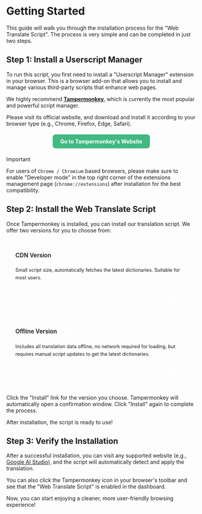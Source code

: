 # Getting Started

This guide will walk you through the installation process for the "Web Translate Script". The process is very simple and can be completed in just two steps.

## Step 1: Install a Userscript Manager

To run this script, you first need to install a "Userscript Manager" extension in your browser. This is a browser add-on that allows you to install and manage various third-party scripts that enhance web pages.

We highly recommend **[Tampermonkey](https://www.tampermonkey.net/)**, which is currently the most popular and powerful script manager.

Please visit its official website, and download and install it according to your browser type (e.g., Chrome, Firefox, Edge, Safari).

<div style="text-align: center; margin: 20px 0;">
  <a href="https://www.tampermonkey.net/" target="_blank" rel="noopener noreferrer" style="display: inline-block; padding: 10px 20px; background-color: #42b983; color: white; border-radius: 8px; text-decoration: none; font-weight: bold;">
    Go to Tampermonkey's Website
  </a>
</div>

> [!IMPORTANT]
> For users of `Chrome / Chromium` based browsers, please make sure to enable "Developer mode" in the top right corner of the extensions management page (`chrome://extensions`) after installation for the best compatibility.

## Step 2: Install the Web Translate Script

Once Tampermonkey is installed, you can install our translation script. We offer two versions for you to choose from:

<div style="display: flex; flex-wrap: wrap; gap: 1rem; margin-top: 1.5rem;">

<div class="InstallationCard" style="flex: 1; min-width: 280px; display: flex; flex-direction: column; border-radius: 12px; background-color: var(--vp-c-bg-soft); padding: 24px;">
  <h3 style="margin: 0 0 8px 0; border: none; font-size: 1.1em; font-weight: 600;">CDN Version <span style="background-color: var(--vp-c-brand-1); color: white; padding: 3px 8px; border-radius: 6px; font-size: 0.8em; vertical-align: middle;">Recommended</span></h3>
  <p style="flex-grow: 1; font-size: 0.9em; color: var(--vp-c-text-2); line-height: 1.6;">Small script size, automatically fetches the latest dictionaries. Suitable for most users.</p>
  <div style="padding-top: 12px; text-align: right;">
    <a href="https://raw.githubusercontent.com/Qing90bing/Qing_Web-Translate-Script/main/dist/Web-Translate-Script.cdn.user.js" target="_blank" rel="noopener noreferrer" style="display: inline-block; padding: 8px 16px; background-color: var(--vp-c-brand-1); color: white;border-radius: 8px; text-decoration: none; font-weight: 600;">
      Install
    </a>
  </div>
</div>

<div class="InstallationCard" style="flex: 1; min-width: 280px; display: flex; flex-direction: column; border-radius: 12px; background-color: var(--vp-c-bg-soft); padding: 24px;">
  <h3 style="margin: 0 0 8px 0; border: none; font-size: 1.1em; font-weight: 600;">Offline Version <span style="background-color: var(--vp-c-brand-1); color: white; padding: 3px 8px; border-radius: 6px; font-size: 0.8em; vertical-align: middle;">Stable</span></h3>
  <p style="flex-grow: 1; font-size: 0.9em; color: var(--vp-c-text-2); line-height: 1.6;">Includes all translation data offline, no network required for loading, but requires manual script updates to get the latest dictionaries.</p>
  <div style="padding-top: 12px; text-align: right;">
    <a href="https://raw.githubusercontent.com/Qing90bing/Qing_Web-Translate-Script/main/dist/Web-Translate-Script.user.js" target="_blank" rel="noopener noreferrer" style="display: inline-block; padding: 8px 16px; background-color: var(--vp-c-brand-1); color: white; border-radius: 8px; text-decoration: none; font-weight: 600;">
      Install
    </a>
  </div>
</div>

</div>

Click the "Install" link for the version you choose. Tampermonkey will automatically open a confirmation window. Click "Install" again to complete the process.

After installation, the script is ready to use!

## Step 3: Verify the Installation

After a successful installation, you can visit any supported website (e.g., [Google AI Studio](https://aistudio.google.com/)), and the script will automatically detect and apply the translation.

You can also click the Tampermonkey icon in your browser's toolbar and see that the "Web Translate Script" is enabled in the dashboard.

Now, you can start enjoying a cleaner, more user-friendly browsing experience!

